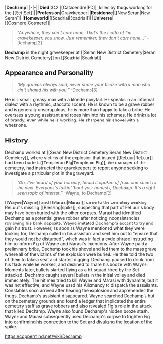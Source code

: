 |**Dechamp**|
|-|-|
|**Died**|342 [[Catacendre\|PC]], killed by thugs working for the [[Set\|Set]]|
|**Profession**|Gravekeeper|
|**Residence**|[[New Seran\|New Seran]]|
|**Homeworld**|[[Scadrial\|Scadrial]]|
|**Universe**|[[Cosmere\|Cosmere]]|

>“*Anywhere, they don't care none. That’s the motto of the gravekeeper, you know. Just remember, they don’t care none...*”
\-Dechamp[2]


**Dechamp** is the night gravekeeper at [[Seran New District Cemetery\|Seran New District Cemetery]] on [[Scadrial\|Scadrial]].

## Appearance and Personality
>“*My gramps always said, never share your booze with a man who ain't shared his with you.*”
\-Dechamp[3]


He is a small, greasy man with a blonde ponytail. He speaks in an informal dialect with a rhythmic, staccato accent. He is known to be a grave robber and is generally unscrupulous; he is more than happy to take a bribe. He oversees a young assistant and ropes him into his schemes.
He drinks a lot of brandy, even while he is working. He sharpens his shovel with a whetstone.

## History
Dechamp worked at [[Seran New District Cemetery\|Seran New District Cemetery]], where victims of the explosion that injured [[ReLuur\|ReLuur]] had been buried. [[Templeton Fig\|Templeton Fig]], the manager of the cemetery, had instructed the gravekeepers to report anyone seeking to investigate a particular plot in the graveyard.

>“*Oh, I've heard of your honesty, heard it spoken of from one street to the next. Everyone's talkin' 'bout your honesty, Dechamp. It's a right keen topic of interest.*”
\-Wayne, to Dechamp[2]

[[Wayne\|Wayne]] and [[Marasi\|Marasi]] came to the cemetery seeking ReLuur's missing [[Blessing\|spike]], suspecting that part of ReLuur's body may have been buried with the other corpses. Marasi had identified Dechamp as a potential grave robber after noticing inconsistencies reviewing his bank deposits. Wayne imitated Dechamp's accent to try and gain his trust. However, as soon as Wayne mentioned what they were looking for, Dechamp called in his assistant and sent him out to "ensure that they would not be disturbed", which was in fact a code phrase instructing him to inform Fig of Wayne and Marasi's intentions.
After Wayne paid a preliminary bribe, Dechamp took his shovel and led them to the mass grave where all of the victims of the explosion were buried. He then told the two of them to take a seat and started digging. Dechamp paused to drink from his flask while he worked, and declined to share his booze with Wayne. Moments later, bullets started flying as a hit squad hired by the Set attacked. Dechamp caught several bullets in the initial volley and died immediately. The hit men tried to kill Wayne and Marasi with dynamite, but it was not effective, and Wayne used his Allomancy to dispatch the assailants. Constables soon arrived after hearing the explosion and apprehended the thugs. Dechamp's assistant disappeared.
Wayne searched Dechamp's hut on the cemetery grounds and found a ledger that implicated the entire cemetery staff as grave robbers and also revealed Fig's role in the attack that killed Dechamp. Wayne also found Dechamp's hidden booze stash. Wayne and Marasi subsequently used Dechamp's corpse to frighten Fig into confirming his connection to the Set and divulging the location of the spike.



https://coppermind.net/wiki/Dechamp